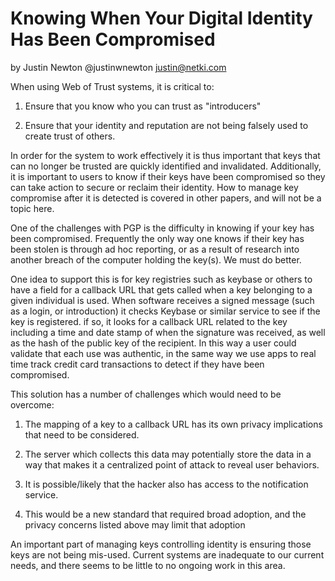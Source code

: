 Knowing When Your Digital Identity Has Been Compromised
=======================================================

by Justin Newton @justinwnewton <justin@netki.com>

When using Web of Trust systems, it is critical to:

1. Ensure that you know who you can trust as "introducers"

2. Ensure that your identity and reputation are not being falsely used to create trust of others.

In order for the system to work effectively it is thus important that keys that can no longer be trusted are quickly identified and invalidated.  Additionally, it is important to users to know if their keys have been compromised so they can take action to secure or reclaim their identity.  How to manage key compromise after it is detected is covered in other papers, and will not be a topic here.

One of the challenges with PGP is the difficulty in knowing if your key has been compromised.  Frequently the only way one knows if their key has been stolen is through ad hoc reporting, or as a result of research into another breach of the computer holding the key(s).  We must do better.

One idea to support this is for key registries such as keybase or others to have a field for a callback URL that gets called when a key belonging to a given individual is used.  When software receives a signed message (such as a login, or introduction) it checks Keybase or similar service to see if the key is registered.  if so, it looks for a callback URL related to the key including a time and date stamp of when the signature was received, as well as the hash of the public key of the recipient.  In this way a user could validate that each use was authentic, in the same way we use apps to real time track credit card transactions to detect if they have been compromised.

This solution has a number of challenges which would need to be overcome:

1. The mapping of a key to a callback URL has its own privacy implications that need to be considered.

2. The server which collects this data may potentially store the data in a way that makes it a centralized point of attack to reveal user behaviors.

3. It is possible/likely that the hacker also has access to the notification service.

4. This would be a new standard that required broad adoption, and the privacy concerns listed above may limit that adoption

An important part of managing keys controlling identity is ensuring those keys are not being mis-used.  Current systems are inadequate to our current needs, and there seems to be little to no ongoing work in this area.  

